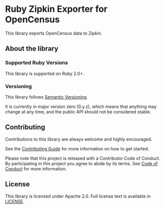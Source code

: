 # Ruby Zipkin Exporter for OpenCensus

This library exports OpenCensus data to Zipkin.

## About the library

### Supported Ruby Versions

This library is supported on Ruby 2.0+.

### Versioning

This library follows [Semantic Versioning](http://semver.org/).

It is currently in major version zero (0.y.z), which means that anything may
change at any time, and the public API should not be considered stable.

## Contributing

Contributions to this library are always welcome and highly encouraged.

See the [Contributing Guide](CONTRIBUTING.md) for more information on how to get
started.

Please note that this project is released with a Contributor Code of Conduct. By
participating in this project you agree to abide by its terms. See
[Code of Conduct](CODE_OF_CONDUCT.md) for more information.

## License

This library is licensed under Apache 2.0. Full license text is available in
[LICENSE](LICENSE).
